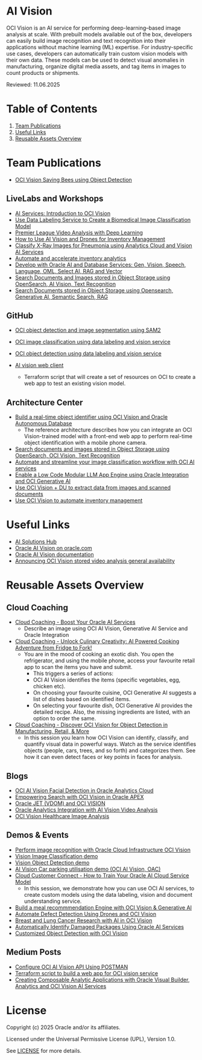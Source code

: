 # AI Vision
 
OCI Vision is an AI service for performing deep-learning–based image analysis at scale. With prebuilt models available out of the box, developers can easily build image recognition and text recognition into their applications without machine learning (ML) expertise. For industry-specific use cases, developers can automatically train custom vision models with their own data. These models can be used to detect visual anomalies in manufacturing, organize digital media assets, and tag items in images to count products or shipments.
 
Reviewed: 11.06.2025

# Table of Contents
 
1. [Team Publications](#team-publications)
2. [Useful Links](#useful-links)
3. [Reusable Assets Overview](#reusable-assets-overview)
 
# Team Publications

- [OCI Vision Saving Bees using Object Detection](https://www.linkedin.com/pulse/saving-bees-using-ai-one-object-time-ismail-syed/)

## LiveLabs and Workshops
 
- [AI Services: Introduction to OCI Vision](https://apexapps.oracle.com/pls/apex/r/dbpm/livelabs/view-workshop?wid=931&clear=RR,180&session=101189893786132)
- [Use Data Labeling Service to Create a Biomedical Image Classification Model](https://apexapps.oracle.com/pls/apex/r/dbpm/livelabs/view-workshop?wid=3097&clear=RR,180&session=101189893786132)
- [Premier League Video Analysis with Deep Learning](https://apexapps.oracle.com/pls/apex/r/dbpm/livelabs/view-workshop?wid=3489&clear=RR,180&session=101189893786132)
- [How to Use AI Vision and Drones for Inventory Management](https://go.oracle.com/LP=135420)
- [Classify X-Ray Images for Pneumonia using Analytics Cloud and Vision AI Services](https://apexapps.oracle.com/pls/apex/r/dbpm/livelabs/view-workshop?wid=3576)
- [Automate and accelerate inventory analytics](https://apexapps.oracle.com/pls/apex/r/dbpm/livelabs/view-workshop?wid=3426)
- [Develop with Oracle AI and Database Services: Gen, Vision, Speech, Language, OML, Select AI, RAG and Vector](https://apexapps.oracle.com/pls/apex/r/dbpm/livelabs/view-workshop?wid=3874&clear=RR,180&session=10041712875174)
- [Search Documents and Images stored in Object Storage using OpenSearch, AI Vision, Text Recognition](https://apexapps.oracle.com/pls/apex/r/dbpm/livelabs/view-workshop?wid=3442)
- [Search Documents stored in Object Storage using Opensearch, Generative AI, Semantic Search, RAG](https://apexapps.oracle.com/pls/apex/r/dbpm/livelabs/view-workshop?wid=3762)

## GitHub

- [OCI object detection and image segmentation using SAM2](.ai-vision-and-sam/)

- [OCI image classification using data labeling and vision service](https://github.com/carlgira/oci-image-classification)
- [OCI object detection using data labeling and vision service](https://github.com/carlgira/oci-object-detection) 
- [AI vision web client](https://github.com/oracle-devrel/oci-tf-vision-web-client)
    - Terraform script that will create a set of resources on OCI to create a web app to test an existing vision model.

## Architecture Center

- [Build a real-time object identifier using OCI Vision and Oracle Autonomous Database](https://docs.oracle.com/en/solutions/realtime-ocivision-object-identification/index.html)
    - The reference architecture describes how you can integrate an OCI Vision-trained model with a front-end web app to perform real-time object identification with a mobile phone camera. 
- [Search documents and images stored in Object Storage using OpenSearch, OCI Vision, Text Recognition](https://docs.oracle.com/en/solutions/oci-opensearch-vision/index.html)
- [Automate and streamline your image classification workflow with OCI AI services](https://docs.oracle.com/en/solutions/automate-image-classification-workflow-with-ai/index.html)
- [Enable a Low Code Modular LLM App Engine using Oracle Integration and OCI Generative AI](https://docs.oracle.com/en/solutions/oci-generative-ai-integration/index.html)
- [Use OCI Vision + DU to extract data from images and scanned documents](https://docs.oracle.com/en/solutions/ai-vision-extract-data/index.html)
- [Use OCI Vision to automate inventory management](https://docs.oracle.com/en/solutions/oci-vision-inventory/index.html)

# Useful Links
 
- [AI Solutions Hub](https://www.oracle.com/artificial-intelligence/solutions/)
- [Oracle AI Vision on oracle.com](https://www.oracle.com/uk/artificial-intelligence/vision/)
- [Oracle AI Vision documentation](https://docs.oracle.com/en-us/iaas/vision/vision/using/home.htm)
- [Announcing OCI Vision stored video analysis general availability](https://blogs.oracle.com/ai-and-datascience/post/oci-vision-stored-video-analysis-ga)

# Reusable Assets Overview

## Cloud Coaching

- [Cloud Coaching - Boost Your Oracle AI Services](https://youtu.be/VVWTqqlIEhg)
    - Describe an image using OCI AI Vision, Generative AI Service and Oracle Integration 
- [Cloud Coaching - Unlock Culinary Creativity: AI Powered Cooking Adventure from Fridge to Fork!](https://www.youtube.com/watch?v=tRVwTLKS4rE&t)
    - You are in the mood of cooking an exotic dish. You open the refrigerator, and using the mobile phone, access your favourite retail app to scan the items you have and submit. 
      -  This triggers a series of actions:
      -  OCI AI Vision identifies the items (specific vegetables, egg, chicken etc).
      -  On choosing your favourite cuisine, OCI Generative AI suggests a list of dishes based on identified items.
      -  On selecting your favourite dish, OCI Generative AI provides the detailed recipe. Also, the missing ingredients are listed, with an option to order the same. 
- [Cloud Coaching - Discover OCI Vision for Object Detection in Manufacturing, Retail, & More](https://www.youtube.com/watch?v=lHH_1MXGOc0)
    - In this session you learn how OCI Vision can identify, classify, and quantify visual data in powerful ways. Watch as the service identifies objects (people, cars, trees, and so forth) and categorizes them. See how it can even detect faces or key points in faces for analysis.

## Blogs

- [OCI AI Vision Facial Detection in Oracle Analytics Cloud](https://blogs.oracle.com/analytics/post/ai-vision-facial-detection-in-oac)
- [Empowering Search with OCI Vision in Oracle APEX](https://blogs.oracle.com/apex/post/empowering-search-with-oci-vision-in-oracle-apex)
- [Oracle JET (VDOM) and OCI VISION](https://blogs.oracle.com/developers/post/oracle-jet-vdom-and-oci-vision)
- [Oracle Analytics Integration with AI Vision Video Analysis](https://blogs.oracle.com/analytics/post/analyze-videos-with-oracle-ai-video-and-oracle-analytics)
- [OCI Vision Healthcare Image Analysis](https://blogs.oracle.com/ai-and-datascience/post/advancing-healthcare-image-analysis-on-oci)

## Demos & Events

- [Perform image recognition with Oracle Cloud Infrastructure OCI Vision](https://youtu.be/G11INIVtlMY?si=ixMoLE2jSq7f_Iyi) 
- [Vision Image Classification demo](https://youtu.be/9_NSumsQcMs)
- [Vision Object Detection demo](https://youtu.be/iiuluuOlAKc)
- [AI Vision Car parking utilisation demo (OCI AI Vision, OAC)](https://youtu.be/VlZDaUC2Jus)
- [Cloud Customer Connect - How to Train Your Oracle AI Cloud Service Model](https://community.oracle.com/customerconnect/events/604740-oci-how-to-train-your-oracle-ai-cloud-service-model)
    - In this session, we demonstrate how you can use OCI AI services, to create custom models using the data labeling, vision and document understanding service.
- [Build a meal recommmendation Engine with OCI Vision & Generative AI](https://www.oracle.com/artificial-intelligence/build-a-meal-recommendation-engine-with-ai/)
- [Automate Defect Detection Using Drones and OCI Vision](https://www.oracle.com/artificial-intelligence/automate-defect-detection-with-drones/)
- [Breast and Lung Cancer Research with AI in OCI Vision](https://www.oracle.com/artificial-intelligence/early-detection-cancer-with-oci-vision/)
- [Automatically Identify Damaged Packages Using Oracle AI Services](https://www.oracle.com/artificial-intelligence/identify-damaged-packages-with-ai/)
- [Customized Object Detection with OCI Vision](https://www.oracle.com/artificial-intelligence/ai-vision-for-object-detection/)

## Medium Posts

- [Configure OCI AI Vision API Using POSTMAN](https://medium.com/@nitish.joshi_74493/configure-oci-ai-vision-api-using-postman-27dabe39a5a7)
- [Terraform script to build a web app for OCI vision service](https://medium.com/@carlgira/terraform-script-to-build-a-web-app-for-oci-vision-service-b67e88d446c1)
- [Creating Composable Analytic Applications with Oracle Visual Builder, Analytics and OCI Vision AI Services](https://medium.com/oracledevs/creating-composable-analytic-applications-with-oracle-visual-builder-analytics-and-oci-vision-ai-705236c1de07)
 
# License
 
Copyright (c) 2025 Oracle and/or its affiliates.
 
Licensed under the Universal Permissive License (UPL), Version 1.0.
 
See [LICENSE](https://github.com/oracle-devrel/technology-engineering/blob/main/LICENSE) for more details.

